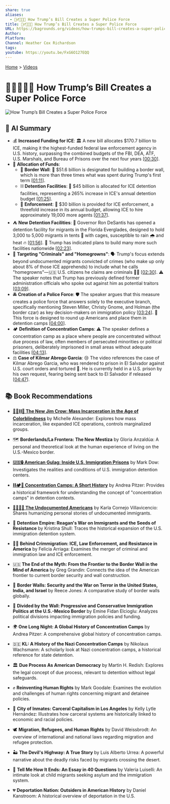 ```yaml
---
share: true
aliases:
  - 👮‍♂️💪🚫📜 How Trump’s Bill Creates a Super Police Force
title: 👮‍♂️💪🚫📜 How Trump’s Bill Creates a Super Police Force
URL: https://bagrounds.org/videos/how-trumps-bill-creates-a-super-police-force
Author: 
Platform: 
Channel: Heather Cox Richardson
tags: 
youtube: https://youtu.be/FxG6O127EQQ
---
```

[Home](../index.md) > [Videos](./index.md)  
# 👮‍♂️💪🚫📜 How Trump’s Bill Creates a Super Police Force  
![How Trump’s Bill Creates a Super Police Force](https://youtu.be/FxG6O127EQQ)  
  
## 🤖 AI Summary  
* 💰 **Increased Funding for ICE**: 🏛️ A new bill allocates $170.7 billion to ICE, making it the highest-funded federal law enforcement agency in U.S. history, surpassing the combined budgets of the FBI, DEA, ATF, U.S. Marshals, and Bureau of Prisons over the next four years \[[00:30](http://www.youtube.com/watch?v=FxG6O127EQQ&t=30)\].  
* 💸 **Allocation of Funds**:  
    * 🧱 **Border Wall**: 🚧 $51.6 billion is designated for building a border wall, which is more than three times what was spent during Trump's first term \[[01:11](http://www.youtube.com/watch?v=FxG6O127EQQ&t=71)\].  
    * ⛓️ **Detention Facilities**: 🏢 $45 billion is allocated for ICE detention facilities, representing a 265% increase in ICE's annual detention budget \[[01:25](http://www.youtube.com/watch?v=FxG6O127EQQ&t=85)\].  
    * 👮 **Enforcement**: 🚨 $30 billion is provided for ICE enforcement, a threefold increase in its annual budget, allowing ICE to hire approximately 19,000 more agents \[[01:37](http://www.youtube.com/watch?v=FxG6O127EQQ&t=97)\].  
* ⛺ **New Detention Facilities**: 🐊 Governor Ron DeSantis has opened a detention facility for migrants in the Florida Everglades, designed to hold 3,000 to 5,000 migrants in tents 🎪 with cages, susceptible to rain 🌧️ and heat 🔥 \[[01:56](http://www.youtube.com/watch?v=FxG6O127EQQ&t=116)\]. 📢 Trump has indicated plans to build many more such facilities nationwide \[[02:23](http://www.youtube.com/watch?v=FxG6O127EQQ&t=143)\].  
* 🎯 **Targeting "Criminals" and "Homegrowns"**: 🗣️ Trump's focus extends beyond undocumented migrants convicted of crimes (who make up only about 8% of those ICE apprehends) to include what he calls "homegrowns"—🇺🇸 U.S. citizens he claims are criminals 🧑‍⚖️ \[[02:30](http://www.youtube.com/watch?v=FxG6O127EQQ&t=150)\]. ⚠️ The speaker notes that Trump has previously defined former administration officials who spoke out against him as potential traitors \[[03:09](http://www.youtube.com/watch?v=FxG6O127EQQ&t=189)\].  
* 🚔 **Creation of a Police Force**: 🛡️ The speaker argues that this measure creates a police force that answers solely to the executive branch, specifically mentioning Steven Miller, Christy Gnome, and Holman (the border czar) as key decision-makers on immigration policy \[[03:24](http://www.youtube.com/watch?v=FxG6O127EQQ&t=204)\]. 🚫 This force is designed to round up Americans and place them in detention camps \[[04:00](http://www.youtube.com/watch?v=FxG6O127EQQ&t=240)\].  
* 🏕️ **Definition of Concentration Camps**: ⚠️ The speaker defines a concentration camp as a place where people are concentrated without due process of law, often members of persecuted minorities or political prisoners, deliberately imprisoned in small areas without adequate facilities \[[04:13](http://www.youtube.com/watch?v=FxG6O127EQQ&t=253)\].  
* ⚖️ **Case of Kilmar Abrego Garcia**: 😢 The video references the case of Kilmar Abrego Garcia, who was rendered to prison in El Salvador against U.S. court orders and tortured 🤕. He is currently held in a U.S. prison by his own request, fearing being sent back to El Salvador if released \[[04:47](http://www.youtube.com/watch?v=FxG6O127EQQ&t=287)\].  
  
## 📚 Book Recommendations  
- **[🧑🏿⛓️🙈 The New Jim Crow: Mass Incarceration in the Age of Colorblindness](../books/the-new-jim-crow-mass-incarceration-in-the-age-of-colorblindness.md)** by Michelle Alexander: Explores how mass incarceration, like expanded ICE operations, controls marginalized groups.  
  
- 🗺️ **Borderlands/La Frontera: The New Mestiza** by Gloria Anzaldúa: A personal and theoretical look at the human experience of living on the U.S.-Mexico border.  
  
- **[🇺🇸🔒 American Gulag: Inside U.S. Immigration Prisons](../books/american-gulag-inside-us-immigration-prisons.md)** by Mark Dow: Investigates the realities and conditions of U.S. immigration detention centers.  
  
- **[⛓️🏕️📜 Concentration Camps: A Short History](../books/concentration-camps-a-short-history.md)** by Andrea Pitzer: Provides a historical framework for understanding the concept of "concentration camps" in detention contexts.  
  
- **[🚫📄🇺🇸 The Undocumented Americans](../books/the-undocumented-americans.md)** by Karla Cornejo Villavicencio: Shares humanizing personal stories of undocumented immigrants.  
  
- 📜 **Detention Empire: Reagan's War on Immigrants and the Seeds of Resistance** by Kristina Shull: Traces the historical expansion of the U.S. immigration detention system.  
  
- 👮‍♀️ **Behind Crimmigration: ICE, Law Enforcement, and Resistance in America** by Felicia Arriaga: Examines the merger of criminal and immigration law and ICE enforcement.  
  
- 🇺🇸 **The End of the Myth: From the Frontier to the Border Wall in the Mind of America** by Greg Grandin: Connects the idea of the American frontier to current border security and wall construction.  
  
- 🚧 **Border Walls: Security and the War on Terror in the United States, India, and Israel** by Reece Jones: A comparative study of border walls globally.  
  
- 🤝 **Divided by the Wall: Progressive and Conservative Immigration Politics at the U.S.-Mexico Border** by Emine Fidan Elcioglu: Analyzes political divisions impacting immigration policies and funding.  
  
- 🌍 **One Long Night: A Global History of Concentration Camps** by Andrea Pitzer: A comprehensive global history of concentration camps.  
  
- 🇩🇪 **KL: A History of the Nazi Concentration Camps** by Nikolaus Wachsmann: A scholarly look at Nazi concentration camps, a historical reference for state detention.  
  
- 🏛️ **Due Process As American Democracy** by Martin H. Redish: Explores the legal concept of due process, relevant to detention without legal safeguards.  
  
- ✊ **Reinventing Human Rights** by Mark Goodale: Examines the evolution and challenges of human rights concerning migrant and detainee policies.  
  
- 🌆 **City of Inmates: Carceral Capitalism in Los Angeles** by Kelly Lytle Hernández: Illustrates how carceral systems are historically linked to economic and racial policies.  
  
- 🕊️ **Migration, Refugees, and Human Rights** by David Weissbrodt: An overview of international and national laws regarding migration and refugee protection.  
  
- 🏜️ **The Devil's Highway: A True Story** by Luis Alberto Urrea: A powerful narrative about the deadly risks faced by migrants crossing the desert.  
  
- 🙏 **Tell Me How It Ends: An Essay in 40 Questions** by Valeria Luiselli: An intimate look at child migrants seeking asylum and the immigration system.  
  
- 💔 **Deportation Nation: Outsiders in American History** by Daniel Kanstroom: A historical overview of deportation in the U.S.